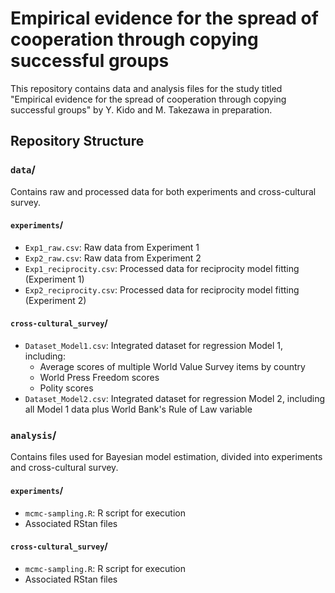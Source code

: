 # Empirical evidence for the spread of cooperation through copying successful groups

This repository contains data and analysis files for the study titled "Empirical evidence for the spread of cooperation through copying successful groups" by Y. Kido and M. Takezawa in preparation.

## Repository Structure

### `data`/
Contains raw and processed data for both experiments and cross-cultural survey.

#### `experiments`/
- `Exp1_raw.csv`: Raw data from Experiment 1
- `Exp2_raw.csv`: Raw data from Experiment 2
- `Exp1_reciprocity.csv`: Processed data for reciprocity model fitting (Experiment 1)
- `Exp2_reciprocity.csv`: Processed data for reciprocity model fitting (Experiment 2)

#### `cross-cultural_survey`/
- `Dataset_Model1.csv`: Integrated dataset for regression Model 1, including:
  - Average scores of multiple World Value Survey items by country
  - World Press Freedom scores
  - Polity scores
- `Dataset_Model2.csv`: Integrated dataset for regression Model 2, including all Model 1 data plus World Bank's Rule of Law variable

### `analysis`/
Contains files used for Bayesian model estimation, divided into experiments and cross-cultural survey.

#### `experiments`/
- `mcmc-sampling.R`: R script for execution
- Associated RStan files

#### `cross-cultural_survey`/
- `mcmc-sampling.R`: R script for execution
- Associated RStan files

